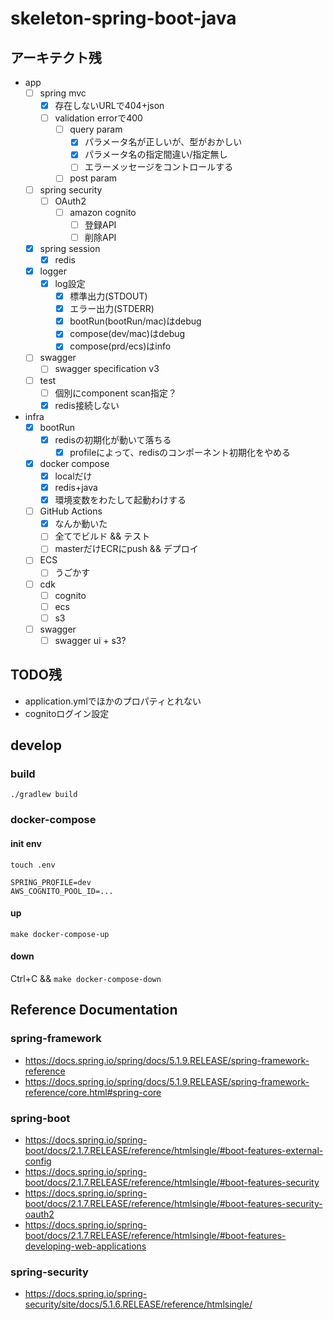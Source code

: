 # skeleton-spring-boot-java

## アーキテクト残
- app
  - [ ] spring mvc
    - [x] 存在しないURLで404+json
    - [ ] validation errorで400
      - [ ] query param
        - [x] パラメータ名が正しいが、型がおかしい
        - [x] パラメータ名の指定間違い/指定無し
        - [ ] エラーメッセージをコントロールする
      - [ ] post param
  - [ ] spring security
    - [ ] OAuth2
      - [ ] amazon cognito
        - [ ] 登録API
        - [ ] 削除API
  - [x] spring session
    - [x] redis
  - [x] logger
    - [x] log設定
      - [x] 標準出力(STDOUT)
      - [x] エラー出力(STDERR)
      - [x] bootRun(bootRun/mac)はdebug
      - [x] compose(dev/mac)はdebug
      - [x] compose(prd/ecs)はinfo
  - [ ] swagger
    - [ ] swagger specification v3
  - [ ] test
    - [ ] 個別にcomponent scan指定？
    - [x] redis接続しない
- infra
  - [x] bootRun
    - [x] redisの初期化が動いて落ちる
      - [x] profileによって、redisのコンポーネント初期化をやめる
  - [x] docker compose
    - [x] localだけ
    - [x] redis+java
    - [x] 環境変数をわたして起動わけする
  - [ ] GitHub Actions
    - [x] なんか動いた
    - [ ] 全てでビルド && テスト
    - [ ] masterだけECRにpush && デプロイ
  - [ ] ECS
    - [ ] うごかす
  - [ ] cdk
    - [ ] cognito
    - [ ] ecs
    - [ ] s3
  - [ ] swagger
    - [ ] swagger ui + s3?

## TODO残
- application.ymlでほかのプロパティとれない
- cognitoログイン設定

## develop
### build
`./gradlew build`

### docker-compose
#### init env
`touch .env`

```
SPRING_PROFILE=dev
AWS_COGNITO_POOL_ID=...
```

#### up
`make docker-compose-up`

#### down
Ctrl+C && `make docker-compose-down`

## Reference Documentation
### spring-framework
- https://docs.spring.io/spring/docs/5.1.9.RELEASE/spring-framework-reference
- https://docs.spring.io/spring/docs/5.1.9.RELEASE/spring-framework-reference/core.html#spring-core

### spring-boot
- https://docs.spring.io/spring-boot/docs/2.1.7.RELEASE/reference/htmlsingle/#boot-features-external-config
- https://docs.spring.io/spring-boot/docs/2.1.7.RELEASE/reference/htmlsingle/#boot-features-security
- https://docs.spring.io/spring-boot/docs/2.1.7.RELEASE/reference/htmlsingle/#boot-features-security-oauth2
- https://docs.spring.io/spring-boot/docs/2.1.7.RELEASE/reference/htmlsingle/#boot-features-developing-web-applications

### spring-security
- https://docs.spring.io/spring-security/site/docs/5.1.6.RELEASE/reference/htmlsingle/

